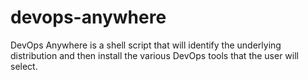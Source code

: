 # devops-anywhere
DevOps Anywhere is a shell script that will identify the underlying distribution and then install the various DevOps tools that the user will select. 
